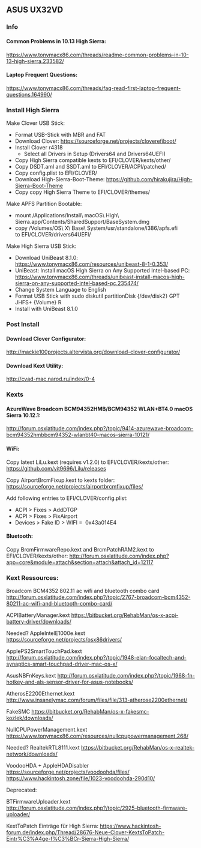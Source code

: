 ## ASUS UX32VD

### Info

#### Common Problems in 10.13 High Sierra:
https://www.tonymacx86.com/threads/readme-common-problems-in-10-13-high-sierra.233582/

#### Laptop Frequent Questions:
https://www.tonymacx86.com/threads/faq-read-first-laptop-frequent-questions.164990/

### Install High Sierra

Make Clover USB Stick:
- Format USB-Stick with MBR and FAT
- Download Clover: https://sourceforge.net/projects/cloverefiboot/
- Install Clover r4318
    - Select all Drivers in Setup (Drivers64 and Drivers64UEFI)
- Copy High Sierra compatible kexts to EFI/CLOVER/kexts/other/
- Copy DSDT.aml and SSDT.aml to EFI/CLOVER/ACPI/patched/
- Copy config.plist to EFI/CLOVER/
- Download High-Sierra-Boot-Theme: https://github.com/hirakujira/High-Sierra-Boot-Theme
- Copy copy High Sierra Theme to EFI/CLOVER/themes/

Make APFS Partition Bootable:
- mount /Applications/Install\ macOS\ High\ Sierra.app/Contents/SharedSupport/BaseSystem.dmg
- copy /Volumes/OS\ X\ Base\ System/usr/standalone/i386/apfs.efi to EFI/CLOVER/drivers64UEFI/

Make High Sierra USB Stick:
- Download UniBeast 8.1.0: https://www.tonymacx86.com/resources/unibeast-8-1-0.353/ 
- UniBeast: Install macOS High Sierra on Any Supported Intel-based PC: https://www.tonymacx86.com/threads/unibeast-install-macos-high-sierra-on-any-supported-intel-based-pc.235474/
- Change System Language to English
- Format USB Stick with
	sudo diskutil partitionDisk {/dev/disk2} GPT JHFS+ {Volume} R
- Install with UniBeast 8.1.0

### Post Install

#### Download Clover Configurator:
http://mackie100projects.altervista.org/download-clover-configurator/

#### Download Kext Utility:
http://cvad-mac.narod.ru/index/0-4

### Kexts

#### AzureWave Broadcom BCM94352HMB/BCM94352 WLAN+BT4.0 macOS Sierra 10.12.1:
http://forum.osxlatitude.com/index.php?/topic/9414-azurewave-broadcom-bcm94352hmbbcm94352-wlanbt40-macos-sierra-10121/

#### WiFi:
Copy latest LiLu.kext (requires v1.2.0) to EFI/CLOVER/kexts/other:
https://github.com/vit9696/Lilu/releases

Copy AirportBrcmFixup.kext to kexts folder:
https://sourceforge.net/projects/airportbrcmfixup/files/

Add following entries to EFI/CLOVER/config.plist:
- ACPI > Fixes > AddDTGP
- ACPI > Fixes > FixAirport
- Devices > Fake ID > WIFI =  0x43a014E4

#### Bluetooth:
Copy BrcmFirmwareRepo.kext and BrcmPatchRAM2.kext to EFI/CLOVER/kexts/other:
http://forum.osxlatitude.com/index.php?app=core&module=attach&section=attach&attach_id=12117


### Kext Ressources:

Broadcom BCM4352 802.11 ac wifi and bluetooth combo card
http://forum.osxlatitude.com/index.php?/topic/2767-broadcom-bcm4352-80211-ac-wifi-and-bluetooth-combo-card/

ACPIBatteryManager.kext
https://bitbucket.org/RehabMan/os-x-acpi-battery-driver/downloads/

Needed? AppleIntelE1000e.kext
https://sourceforge.net/projects/osx86drivers/

ApplePS2SmartTouchPad.kext
http://forum.osxlatitude.com/index.php?/topic/1948-elan-focaltech-and-synaptics-smart-touchpad-driver-mac-os-x/

AsusNBFnKeys.kext
http://forum.osxlatitude.com/index.php?/topic/1968-fn-hotkey-and-als-sensor-driver-for-asus-notebooks/

AtherosE2200Ethernet.kext
http://www.insanelymac.com/forum/files/file/313-atherose2200ethernet/

FakeSMC
https://bitbucket.org/RehabMan/os-x-fakesmc-kozlek/downloads/

NullCPUPowerManagement.kext
https://www.tonymacx86.com/resources/nullcpupowermanagement.268/

Needed? RealtekRTL8111.kext
https://bitbucket.org/RehabMan/os-x-realtek-network/downloads/

VoodooHDA + AppleHDADisabler
https://sourceforge.net/projects/voodoohda/files/
https://www.hackintosh.zone/file/1023-voodoohda-290d10/

Deprecated:

BTFirmwareUploader.kext
http://forum.osxlatitude.com/index.php?/topic/2925-bluetooth-firmware-uploader/

KextToPatch Einträge für High Sierra:
https://www.hackintosh-forum.de/index.php/Thread/28676-Neue-Clover-KextsToPatch-Eintr%C3%A4ge-f%C3%BCr-Sierra-High-Sierra/